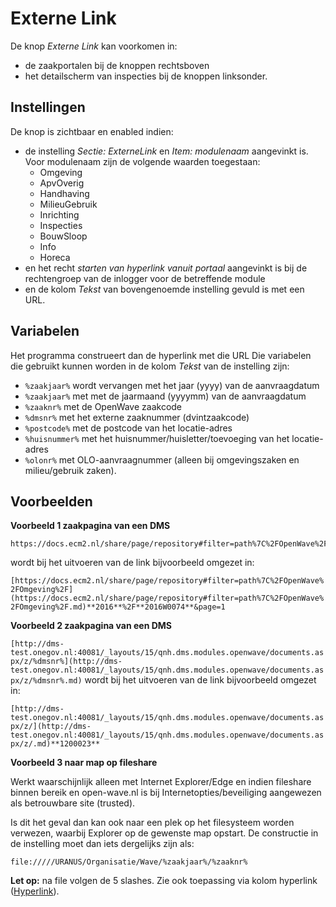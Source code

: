 # Externe Link

De knop _Externe Link_ kan voorkomen in:

- de zaakportalen bij de knoppen rechtsboven
- het detailscherm van inspecties bij de knoppen linksonder.

## Instellingen

De knop is zichtbaar en enabled indien:

- de instelling _Sectie: ExterneLink_ en _Item: modulenaam_ aangevinkt is. Voor modulenaam zijn de volgende waarden toegestaan:
  - Omgeving
  - ApvOverig
  - Handhaving
  - MilieuGebruik
  - Inrichting
  - Inspecties
  - BouwSloop
  - Info
  - Horeca
- en het recht _starten van hyperlink vanuit portaal_ aangevinkt is bij de rechtengroep van de inlogger voor de betreffende module
- en de kolom _Tekst_ van bovengenoemde instelling gevuld is met een URL.

## Variabelen

Het programma construeert dan de hyperlink met die URL
Die variabelen die gebruikt kunnen worden in de kolom _Tekst_ van de instelling zijn:

- `%zaakjaar%` wordt vervangen met het jaar (yyyy) van de aanvraagdatum
- `%zaakjaar%` met met de jaarmaand (yyyymm) van de aanvraagdatum
- `%zaaknr%` met de OpenWave zaakcode
- `%dmsnr%` met het externe zaaknummer (dvintzaakcode)
- `%postcode%` met de postcode van het locatie-adres
- `%huisnummer%` met het huisnummer/huisletter/toevoeging van het locatie-adres
- `%olonr%` met OLO-aanvraagnummer (alleen bij omgevingszaken en milieu/gebruik zaken).

## Voorbeelden

**Voorbeeld 1 zaakpagina van een DMS**

```
https://docs.ecm2.nl/share/page/repository#filter=path%7C%2FOpenWave%2FOmgeving%2F%zaakjaar%%2F%zaaknr%&page=1
```

wordt bij het uitvoeren van de link bijvoorbeeld omgezet in:

`[https://docs.ecm2.nl/share/page/repository#filter=path%7C%2FOpenWave%2FOmgeving%2F](https://docs.ecm2.nl/share/page/repository#filter=path%7C%2FOpenWave%2FOmgeving%2F.md)**2016**%2F**2016W0074**&page=1`

**Voorbeeld 2 zaakpagina van een DMS**

`[http://dms-test.onegov.nl:40081/_layouts/15/qnh.dms.modules.openwave/documents.aspx/z/%dmsnr%](http://dms-test.onegov.nl:40081/_layouts/15/qnh.dms.modules.openwave/documents.aspx/z/%dmsnr%.md)`
wordt bij het uitvoeren van de link bijvoorbeeld omgezet in:

`[http://dms-test.onegov.nl:40081/_layouts/15/qnh.dms.modules.openwave/documents.aspx/z/](http://dms-test.onegov.nl:40081/_layouts/15/qnh.dms.modules.openwave/documents.aspx/z/.md)**1200023**`

**Voorbeeld 3 naar map op fileshare**

Werkt waarschijnlijk alleen met Internet Explorer/Edge en indien fileshare binnen bereik en open-wave.nl is bij Internetopties/beveiliging aangewezen als betrouwbare site (trusted).

Is dit het geval dan kan ook naar een plek op het filesysteem worden verwezen, waarbij Explorer op de gewenste map opstart. De constructie in de instelling moet dan iets dergelijks zijn als:

```
file://///URANUS/Organisatie/Wave/%zaakjaar%/%zaaknr%
```

**Let op:** na file volgen de 5 slashes.
Zie ook toepassing via kolom hyperlink ([Hyperlink](/docs/instellen_inrichten/hyperlink.md)).
